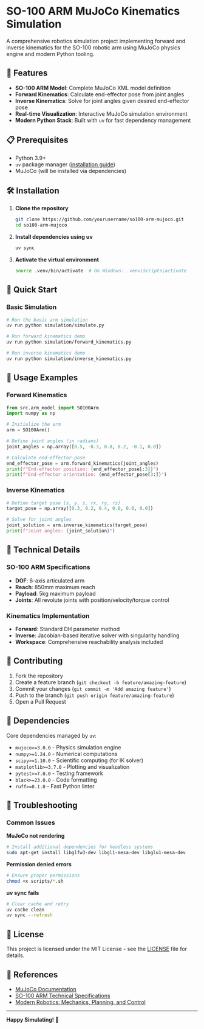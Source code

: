 
# SO-100 ARM MuJoCo Kinematics Simulation

A comprehensive robotics simulation project implementing forward and inverse kinematics for the SO-100 robotic arm using MuJoCo physics engine and modern Python tooling.

## 🚀 Features

- **SO-100 ARM Model**: Complete MuJoCo XML model definition
- **Forward Kinematics**: Calculate end-effector pose from joint angles
- **Inverse Kinematics**: Solve for joint angles given desired end-effector pose
- **Real-time Visualization**: Interactive MuJoCo simulation environment
- **Modern Python Stack**: Built with `uv` for fast dependency management

## 📋 Prerequisites

- Python 3.9+
- `uv` package manager ([installation guide](https://docs.astral.sh/uv/getting-started/installation/))
- MuJoCo (will be installed via dependencies)

## 🛠️ Installation

1. **Clone the repository**
   ```bash
   git clone https://github.com/yourusername/so100-arm-mujoco.git
   cd so100-arm-mujoco
   ```

2. **Install dependencies using uv**
   ```bash
   uv sync
   ```

3. **Activate the virtual environment**
   ```bash
   source .venv/bin/activate  # On Windows: .venv\Scripts\activate
   ```

## 🎯 Quick Start

### Basic Simulation
```bash
# Run the basic arm simulation
uv run python simulation/simulate.py

# Run forward kinematics demo
uv run python simulation/forward_kinematics.py

# Run inverse kinematics demo
uv run python simulation/inverse_kinematics.py
```



## 🔧 Usage Examples

### Forward Kinematics
```python
from src.arm_model import SO100Arm
import numpy as np

# Initialize the arm
arm = SO100Arm()

# Define joint angles (in radians)
joint_angles = np.array([0.5, -0.3, 0.8, 0.2, -0.1, 0.0])

# Calculate end-effector pose
end_effector_pose = arm.forward_kinematics(joint_angles)
print(f"End-effector position: {end_effector_pose[:3]}")
print(f"End-effector orientation: {end_effector_pose[3:]}")
```

### Inverse Kinematics
```python
# Define target pose [x, y, z, rx, ry, rz]
target_pose = np.array([0.3, 0.2, 0.4, 0.0, 0.0, 0.0])

# Solve for joint angles
joint_solution = arm.inverse_kinematics(target_pose)
print(f"Joint angles: {joint_solution}")
```




## 🔬 Technical Details

### SO-100 ARM Specifications
- **DOF**: 6-axis articulated arm
- **Reach**: 850mm maximum reach
- **Payload**: 5kg maximum payload
- **Joints**: All revolute joints with position/velocity/torque control

### Kinematics Implementation
- **Forward**: Standard DH parameter method
- **Inverse**: Jacobian-based iterative solver with singularity handling
- **Workspace**: Comprehensive reachability analysis included

## 🤝 Contributing

1. Fork the repository
2. Create a feature branch (`git checkout -b feature/amazing-feature`)
3. Commit your changes (`git commit -m 'Add amazing feature'`)
4. Push to the branch (`git push origin feature/amazing-feature`)
5. Open a Pull Request

## 📝 Dependencies

Core dependencies managed by `uv`:
- `mujoco>=3.0.0` - Physics simulation engine
- `numpy>=1.24.0` - Numerical computations
- `scipy>=1.10.0` - Scientific computing (for IK solver)
- `matplotlib>=3.7.0` - Plotting and visualization
- `pytest>=7.0.0` - Testing framework
- `black>=23.0.0` - Code formatting
- `ruff>=0.1.0` - Fast Python linter

## 🐛 Troubleshooting

### Common Issues

**MuJoCo not rendering**
```bash
# Install additional dependencies for headless systems
sudo apt-get install libglfw3-dev libgl1-mesa-dev libglu1-mesa-dev
```

**Permission denied errors**
```bash
# Ensure proper permissions
chmod +x scripts/*.sh
```

**uv sync fails**
```bash
# Clear cache and retry
uv cache clean
uv sync --refresh
```

## 📄 License

This project is licensed under the MIT License - see the [LICENSE](LICENSE) file for details.

## 🔗 References

- [MuJoCo Documentation](https://mujoco.readthedocs.io/)
- [SO-100 ARM Technical Specifications](https://example.com/so100-specs)
- [Modern Robotics: Mechanics, Planning, and Control](http://modernrobotics.org/)


---

**Happy Simulating! 🤖**
